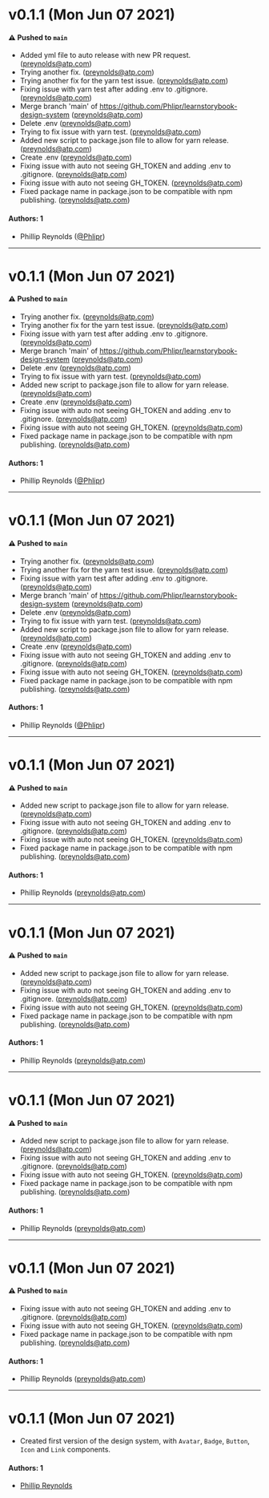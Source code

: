 # v0.1.1 (Mon Jun 07 2021)

#### ⚠️ Pushed to `main`

- Added yml file to auto release with new PR request. (preynolds@atp.com)
- Trying another fix. (preynolds@atp.com)
- Trying another fix for the yarn test issue. (preynolds@atp.com)
- Fixing issue with yarn test after adding .env to .gitignore. (preynolds@atp.com)
- Merge branch 'main' of https://github.com/Phlipr/learnstorybook-design-system (preynolds@atp.com)
- Delete .env (preynolds@atp.com)
- Trying to fix issue with yarn test. (preynolds@atp.com)
- Added new script to package.json file to allow for yarn release. (preynolds@atp.com)
- Create .env (preynolds@atp.com)
- Fixing issue with auto not seeing GH_TOKEN and adding .env to .gitignore. (preynolds@atp.com)
- Fixing issue with auto not seeing GH_TOKEN. (preynolds@atp.com)
- Fixed package name in package.json to be compatible with npm publishing. (preynolds@atp.com)

#### Authors: 1

- Phillip Reynolds ([@Phlipr](https://github.com/Phlipr))

---

# v0.1.1 (Mon Jun 07 2021)

#### ⚠️ Pushed to `main`

- Trying another fix. (preynolds@atp.com)
- Trying another fix for the yarn test issue. (preynolds@atp.com)
- Fixing issue with yarn test after adding .env to .gitignore. (preynolds@atp.com)
- Merge branch 'main' of https://github.com/Phlipr/learnstorybook-design-system (preynolds@atp.com)
- Delete .env (preynolds@atp.com)
- Trying to fix issue with yarn test. (preynolds@atp.com)
- Added new script to package.json file to allow for yarn release. (preynolds@atp.com)
- Create .env (preynolds@atp.com)
- Fixing issue with auto not seeing GH_TOKEN and adding .env to .gitignore. (preynolds@atp.com)
- Fixing issue with auto not seeing GH_TOKEN. (preynolds@atp.com)
- Fixed package name in package.json to be compatible with npm publishing. (preynolds@atp.com)

#### Authors: 1

- Phillip Reynolds ([@Phlipr](https://github.com/Phlipr))

---

# v0.1.1 (Mon Jun 07 2021)

#### ⚠️ Pushed to `main`

- Trying another fix. (preynolds@atp.com)
- Trying another fix for the yarn test issue. (preynolds@atp.com)
- Fixing issue with yarn test after adding .env to .gitignore. (preynolds@atp.com)
- Merge branch 'main' of https://github.com/Phlipr/learnstorybook-design-system (preynolds@atp.com)
- Delete .env (preynolds@atp.com)
- Trying to fix issue with yarn test. (preynolds@atp.com)
- Added new script to package.json file to allow for yarn release. (preynolds@atp.com)
- Create .env (preynolds@atp.com)
- Fixing issue with auto not seeing GH_TOKEN and adding .env to .gitignore. (preynolds@atp.com)
- Fixing issue with auto not seeing GH_TOKEN. (preynolds@atp.com)
- Fixed package name in package.json to be compatible with npm publishing. (preynolds@atp.com)

#### Authors: 1

- Phillip Reynolds ([@Phlipr](https://github.com/Phlipr))

---

# v0.1.1 (Mon Jun 07 2021)

#### ⚠️ Pushed to `main`

- Added new script to package.json file to allow for yarn release. (preynolds@atp.com)
- Fixing issue with auto not seeing GH_TOKEN and adding .env to .gitignore. (preynolds@atp.com)
- Fixing issue with auto not seeing GH_TOKEN. (preynolds@atp.com)
- Fixed package name in package.json to be compatible with npm publishing. (preynolds@atp.com)

#### Authors: 1

- Phillip Reynolds (preynolds@atp.com)

---

# v0.1.1 (Mon Jun 07 2021)

#### ⚠️ Pushed to `main`

- Added new script to package.json file to allow for yarn release. (preynolds@atp.com)
- Fixing issue with auto not seeing GH_TOKEN and adding .env to .gitignore. (preynolds@atp.com)
- Fixing issue with auto not seeing GH_TOKEN. (preynolds@atp.com)
- Fixed package name in package.json to be compatible with npm publishing. (preynolds@atp.com)

#### Authors: 1

- Phillip Reynolds (preynolds@atp.com)

---

# v0.1.1 (Mon Jun 07 2021)

#### ⚠️ Pushed to `main`

- Added new script to package.json file to allow for yarn release. (preynolds@atp.com)
- Fixing issue with auto not seeing GH_TOKEN and adding .env to .gitignore. (preynolds@atp.com)
- Fixing issue with auto not seeing GH_TOKEN. (preynolds@atp.com)
- Fixed package name in package.json to be compatible with npm publishing. (preynolds@atp.com)

#### Authors: 1

- Phillip Reynolds (preynolds@atp.com)

---

# v0.1.1 (Mon Jun 07 2021)

#### ⚠️ Pushed to `main`

- Fixing issue with auto not seeing GH_TOKEN and adding .env to .gitignore. (preynolds@atp.com)
- Fixing issue with auto not seeing GH_TOKEN. (preynolds@atp.com)
- Fixed package name in package.json to be compatible with npm publishing. (preynolds@atp.com)

#### Authors: 1

- Phillip Reynolds (preynolds@atp.com)

---

# v0.1.1 (Mon Jun 07 2021)

- Created first version of the design system, with `Avatar`, `Badge`, `Button`, `Icon` and `Link` components.

#### Authors: 1

- [Phillip Reynolds](https://github.com/Phlipr)
